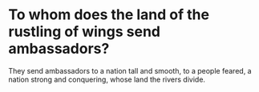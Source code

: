 # To whom does the land of the rustling of wings send ambassadors?

They send ambassadors to a nation tall and smooth, to a people feared, a nation strong and conquering, whose land the rivers divide.
